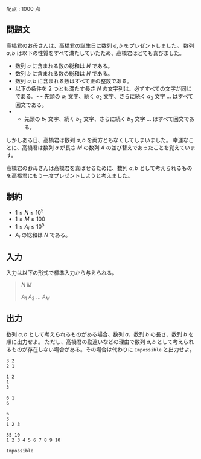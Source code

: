 配点 : $1000$ 点

## 問題文

高橋君のお母さんは、高橋君の誕生日に数列 $a, b$ をプレゼントしました。
数列 $a, b$ は以下の性質をすべて満たしていたため、高橋君はとても喜びました。

- 数列 $a$ に含まれる数の総和は $N$ である。
- 数列 $b$ に含まれる数の総和は $N$ である。
- 数列 $a, b$ に含まれる数はすべて正の整数である。
- 以下の条件を $2$ つとも満たす長さ $N$ の文字列は、必ずすべての文字が同じである。-   - 先頭の $a_1$ 文字、続く $a_2$ 文字、さらに続く $a_3$ 文字 ... はすべて回文である。
-   - 先頭の $b_1$ 文字、続く $b_2$ 文字、さらに続く $b_3$ 文字 ... はすべて回文である。

しかしある日、高橋君は数列 $a, b$ を両方ともなくしてしまいました。
幸運なことに、高橋君は数列 $a$ が長さ $M$ の数列 $A$ の並び替えであったことを覚えています。

高橋君のお母さんは高橋君を喜ばせるために、数列 $a, b$ として考えられるものを高橋君にもう一度プレゼントしようと考えました。

## 制約

- $1 \leq N \leq 10^5$
- $1 \leq M \leq 100$
- $1 \leq A_i \leq 10^5$
- $A_i$ の総和は $N$ である。

## 入力

入力は以下の形式で標準入力から与えられる。

> $N$ $M$
> 
> $A_1$ $A_2$ $...$ $A_M$

## 出力

数列 $a, b$ として考えられるものがある場合、数列 $a$、数列 $b$ の長さ、数列 $b$ を順に出力せよ。
ただし、高橋君の勘違いなどの理由で数列 $a, b$ として考えられるものが存在しない場合がある。その場合は代わりに `Impossible` と出力せよ。

```input1
3 2
2 1
```

```output1
1 2
1
3
```

```input2
6 1
6
```

```output2
6
3
1 2 3
```

```input3
55 10
1 2 3 4 5 6 7 8 9 10
```

```output3
Impossible
```